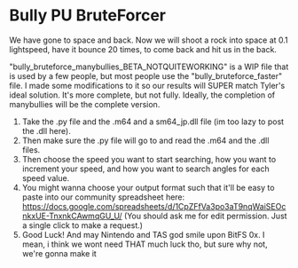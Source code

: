 # Bully PU BruteForcer
We have gone to space and back. Now we will shoot a rock into space at 0.1 lightspeed, have it bounce 20 times, to come back and hit us in the back.

"bully_bruteforce_manybullies_BETA_NOTQUITEWORKING" is a WIP file that is used by a few people, but most people use the "bully_bruteforce_faster" file. I made some modifications to it so our results will SUPER match Tyler's ideal solution. It's more complete, but not fully. Ideally, the completion of manybullies will be the complete version.

1. Take the .py file and the .m64 and a sm64_jp.dll file (im too lazy to post the .dll here).
2. Then make sure the .py file will go to and read the .m64 and the .dll files.
3. Then choose the speed you want to start searching, how you want to increment your speed, and how you want to search angles for each speed value.
4. You might wanna choose your output format such that it'll be easy to paste into our community spreadsheet here: https://docs.google.com/spreadsheets/d/1CpZFfVa3po3aT9nqWaiSEOcnkxUE-TnxnkCAwmqGU_U/ (You should ask me for edit permission. Just a single click to make a request.)
5. Good Luck! And may Nintendo and TAS god smile upon BitFS 0x. I mean, i think we wont need THAT much luck tho, but sure why not, we're gonna make it
